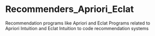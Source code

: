 # Recommenders_Apriori_Eclat
Recommendation programs like Apriori and Eclat
Programs related to Apriori Intuition and Eclat Intuition to code recommendation systems
